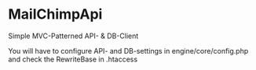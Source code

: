 # MailChimpApi
Simple MVC-Patterned API- &amp; DB-Client

You will have to configure API- and DB-settings in engine/core/config.php
and check the RewriteBase in .htaccess
